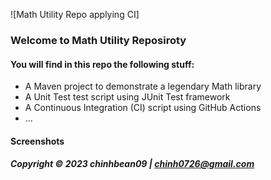 ![Math Utility Repo applying CI]
### Welcome to Math Utility Reposiroty

#### You will find in this repo the following stuff:

* A Maven project to demonstrate a legendary Math library
* A Unit Test test script using JUnit Test framework
* A Continuous Integration (CI) script using GitHub Actions
* ...

#### Screenshots
##### Copyright &#169; 2023 chinhbean09  | chinh0726@gmail.com
